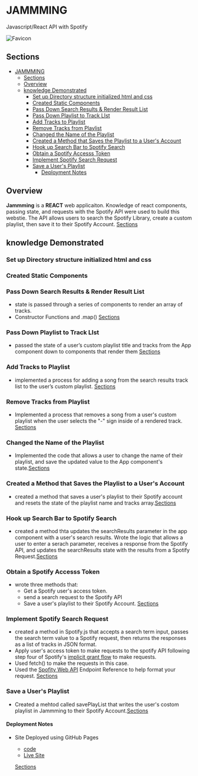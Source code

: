 # JAMMMING
Javascript/React API with Spotify

![Favicon](public/favicon.ico)


## Sections

- [JAMMMING](#jammming)
  - [Sections](#sections)
  - [Overview](#overview)
  - [knowledge Demonstrated](#knowledge-demonstrated)
    - [Set up Directory structure initialized html and css](#set-up-directory-structure-initialized-html-and-css)
    - [Created Static Components](#created-static-components)
    - [Pass Down Search Results & Render Result List](#pass-down-search-results--render-result-list)
    - [Pass Down Playlist to Track LIst](#pass-down-playlist-to-track-list)
    - [Add Tracks to Playlist](#add-tracks-to-playlist)
    - [Remove Tracks from Playlist](#remove-tracks-from-playlist)
    - [Changed the Name of the Playlist](#changed-the-name-of-the-playlist)
    - [Created a Method that Saves the Playlist to a User's Account](#created-a-method-that-saves-the-playlist-to-a-users-account)
    - [Hook up Search Bar to Spotify Search](#hook-up-search-bar-to-spotify-search)
    - [Obtain a Spotify Accesss Token](#obtain-a-spotify-accesss-token)
    - [Implement Spotify Search Request](#implement-spotify-search-request)
    - [Save a User's Playlist](#save-a-users-playlist)
      - [Deployment Notes](#deployment-notes)

## Overview

__Jammming__ is a __REACT__ web applicaiton. Knowledge of react components, passing state, and requests with the Spotify API were used to build this webstie. The API allows users to search the Spotify Library, create a custom playlist, then save it to their Spotify Account.
[Sections](#sections)

## knowledge Demonstrated

### Set up Directory structure initialized html and css

### Created Static Components

### Pass Down Search Results & Render Result List

- state is passed through a series of components to render an array of tracks.
- Constructor Functions and .map()
[Sections](#sections)

### Pass Down Playlist to Track LIst

- passed the state of a user’s custom playlist title and tracks from the App component down to components that render them
[Sections](#sections)

### Add Tracks to Playlist

- implemented a process for adding a song from the search results track list to the user’s custom playlist.
[Sections](#sections)

### Remove Tracks from Playlist

- Implemented a process that removes a song from a user's custom playlist when the user selects the "-" sign inside of a rendered track.
[Sections](#sections)

### Changed the Name of the Playlist

- Implemented the code that allows a user to change the name of their playlist, and save the updated value to the App component's state.[Sections](#sections)

### Created a Method that Saves the Playlist to a User's Account

- created a method that saves a user's playlist to their Spotify account and resets the state of the playlist name and tracks array.[Sections](#sections)

### Hook up Search Bar to Spotify Search

- created a method thta updates the searchResults parameter in the app component with a user's search results. Wrote the logic that allows a user to enter a serach parameter, receives a response from the Spotify API, and updates the searchResults state with the results from a Spotify Request.[Sections](#sections)

### Obtain a Spotify Accesss Token

- wrote three methods that:
  - Get a Spotify user's access token.
  - send a search request to the Spotify API
  - Save a user's playlist to their Spotify Account.
[Sections](#sections)
### Implement Spotify Search Request

- created a method in Spotify.js that accepts a search term input, passes the search term value to a Spotify request, then returns the responses as a list of tracks in JSON format.
- Apply user's access token to make requests to the spotify API following step four of Spotify's [implicit grant flow](https://developer.spotify.com/documentation/general/guides/authorization-guide/) to make requests.
- Used fetch() to make the requests in this case.
- Used the [Spofity Web API](https://developer.spotify.com/web-api/endpoint-reference/) Endpoint Reference to help format your request.
  [Sections](#sections)

### Save a User's Playlist 

- Created a mehtod called savePlayList that writes the user's costom playlist in Jammming to their Spotify Account.[Sections](#sections)

#### Deployment Notes
- Site Deployed using GitHub Pages
  - [code](https://github.com/rickmansfield/10-12-1_Project_Jammming)
  - [Live Site](https://rickmansfield.github.io/10-12-1_Project_Jammming/)
  
  [Sections](#sections)